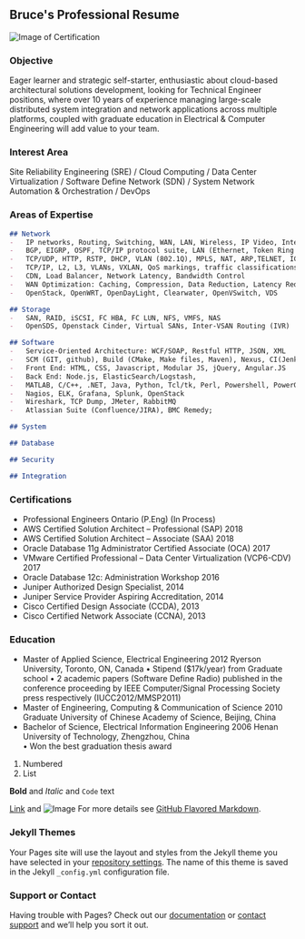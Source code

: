 ## Bruce's Professional Resume

![Image of Certification](https://gbcaptain.github.io/images/all.png)

### Objective

Eager learner and strategic self-starter, enthusiastic about cloud-based architectural solutions development, looking for Technical Engineer positions, where over 10 years of experience managing large-scale distributed system integration and network applications across multiple platforms, coupled with graduate education in Electrical & Computer Engineering will add value to your team.

### Interest Area

Site Reliability Engineering (SRE) / Cloud Computing / Data Center Virtualization / Software Define Network (SDN) / System Network Automation & Orchestration / DevOps



### Areas of Expertise
```markdown
## Network
-	IP networks, Routing, Switching, WAN, LAN, Wireless, IP Video, Internet, Hosting
-	BGP, EIGRP, OSPF, TCP/IP protocol suite, LAN (Ethernet, Token Ring and FDDI); WAN protocols (X.25, Frame Relay, and ATM); IP addressing (CIDR, Subnetting, VLSM)
-	TCP/UDP, HTTP, RSTP, DHCP, VLAN (802.1Q), MPLS, NAT, ARP,TELNET, ICMP, SSL
-	TCP/IP, L2, L3, VLANs, VXLAN, QoS markings, traffic classifications and prioritization, Layer 4-7 inspections
-	CDN, Load Balancer, Network Latency, Bandwidth Control
-	WAN Optimization: Caching, Compression, Data Reduction, Latency Reduction, QoS tagging, Packet coalescing, DNS query/record type/optimization
-	OpenStack, OpenWRT, OpenDayLight, Clearwater, OpenVSwitch, VDS 

## Storage
-	SAN, RAID, iSCSI, FC HBA, FC LUN, NFS, VMFS, NAS
-	OpenSDS, Openstack Cinder, Virtual SANs, Inter-VSAN Routing (IVR) 

## Software
-	Service-Oriented Architecture: WCF/SOAP, Restful HTTP, JSON, XML
-	SCM (GIT, github), Build (CMake, Make files, Maven), Nexus, CI(Jenkins)
-	Front End: HTML, CSS, Javascript, Modular JS, jQuery, Angular.JS
-	Back End: Node.js, ElasticSearch/Logstash, 
-	MATLAB, C/C++, .NET, Java, Python, Tcl/tk, Perl, Powershell, PowerGUI
-	Nagios, ELK, Grafana, Splunk, OpenStack
-	Wireshark, TCP Dump, JMeter, RabbitMQ
-	Atlassian Suite (Confluence/JIRA), BMC Remedy; 

## System

## Database

## Security

## Integration

```

### Certifications
-	Professional Engineers Ontario (P.Eng)						                (In Process)
-	AWS Certified Solution Architect – Professional (SAP)						          2018
-	AWS Certified Solution Architect – Associate (SAA)						            2018
-	Oracle Database 11g Administrator Certified Associate (OCA)					      2017
-	VMware Certified Professional – Data Center Virtualization (VCP6-CDV)			2017
-	Oracle Database 12c: Administration Workshop						                  2016
-	Juniper Authorized Design Specialist,								                      2014
-	Juniper Service Provider Aspiring Accreditation,						              2014
-	Cisco Certified Design Associate (CCDA), 							                    2013 
-	Cisco Certified Network Associate (CCNA),				  			                  2013

### Education
-	Master of Applied Science, Electrical Engineering						        2012
  Ryerson University, Toronto, ON, Canada
•	Stipend ($17k/year) from Graduate school
•	2 academic papers (Software Define Radio) published in the conference proceeding by IEEE Computer/Signal Processing Society press respectively (IUCC2012/MMSP2011)
-	Master of Engineering, Computing & Communication of Science					2010
  Graduate University of Chinese Academy of Science, Beijing, China  
-	Bachelor of Science, Electrical Information Engineering						  2006
  Henan University of Technology, Zhengzhou, China  
•	Won the best graduation thesis award


1. Numbered
2. List

**Bold** and _Italic_ and `Code` text

[Link](url) and ![Image](src)
For more details see [GitHub Flavored Markdown](https://guides.github.com/features/mastering-markdown/).

### Jekyll Themes

Your Pages site will use the layout and styles from the Jekyll theme you have selected in your [repository settings](https://github.com/gbcaptain/gbcaptain.github.io/settings). The name of this theme is saved in the Jekyll `_config.yml` configuration file.

### Support or Contact

Having trouble with Pages? Check out our [documentation](https://help.github.com/categories/github-pages-basics/) or [contact support](https://github.com/contact) and we’ll help you sort it out.

